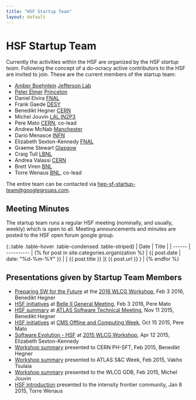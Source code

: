 ```yaml
---
title: "HSF Startup Team"
layout: default
---
```


# HSF Startup Team

Currently the activities within the HSF are organized by the *HSF startup team*. Following the concept of a do-ocracy active contributors to the HSF are invited to join. These are the current members of the startup team:

 * [Amber Boehnlein](https://www.jlab.org/div_dept/directorate/directors/ABoehnlein.html) [Jefferson Lab](https://www.jlab.org/)
 * [Peter Elmer](http://www.princeton.edu/physics/people/display_person.xml?netid=gelmer) [Princeton](https://www.princeton.edu/physics/)
 * Daniel Elvira [FNAL](http://www.fnal.gov)
 * Frank Gaede [DESY](http://www.desy.de)
 * Benedikt Hegner [CERN](http://cern.ch)
 * Michel Jouvin [LAL,IN2P3](http://www.lal.in2p3.fr)
 * Pere Mato [CERN](http://cern.ch), co-lead
 * Andrew McNab [Manchester](http://www.hep.manchester.ac.uk)
 * Dario Menasce [INFN](http://www.mi.infn.it)
 * Elizabeth Sexton-Kennedy [FNAL](http://www.fnal.gov)
 * Graeme Stewart [Glasgow](http://www.gla.ac.uk/schools/physics/research/groups/particlephysicsexperiment/)
 * Craig Tull [LBNL](http://www.lbl.gov)
 * Andrea Valassi [CERN](http://cern.ch)
 * Brett Viren [BNL](https://www.bnl.gov)
 * Torre Wenaus [BNL](https://www.bnl.gov), co-lead

The entire team can be contacted via <hep-sf-startup-team@googlegroups.com>.

## Meeting Minutes

The startup team runs a regular HSF meeting (nominally, and usually, weekly) which is open to all. Meeting announcements and minutes are posted to the HSF open forum google group.

{:.table .table-hover .table-condensed .table-striped}
| Date   | Title      |
| ------ | ---------- |
{% for post in site.categories.organization %} | {{ post.date | date: "%d-%m-%Y" }} | [ {{ post.title }} ]( {{ post.url }} ) |
{% endfor %}

## Presentations given by Startup Team Members

 * [Preparing SW for the Future](https://indico.cern.ch/event/433164/contribution/21/attachments/1221971/1786949/WLCGworkshop2016SW2.pdf) at the [2016 WLCG Workshop](https://indico.cern.ch/event/433164/), Feb 3 2016, Benedikt Hegner
 * [HSF initiatives](https://kds.kek.jp/indico/event/20387/session/31/contribution/175/material/slides/0.pdf) at [Belle II General Meeting](https://kds.kek.jp/indico/event/20387/), Feb 3 2016, Pere Mato
 * [HSF summary](https://indico.cern.ch/event/395887/session/5/contribution/12/attachments/1185905/1719290/HSF_111115.pdf) at [ATLAS Software Technical Meeting](https://indico.cern.ch/event/395887/other-view?view=standard), Nov 11 2015, Benedikt Hegner
 * [HSF initiatives](https://indico.cern.ch/event/454984/contribution/3/attachments/1171114/1690747/HEP_Software_Foundation_HSF__CMS_Meeting_20151015.pdf) at [CMS Offline and Computing Week](https://indico.cern.ch/event/454984/), Oct 15 2015, Pere Mato
 * [Software Evolution - HSF](https://indico.cern.ch/event/345619/session/1/contribution/13/attachments/681171/935779/WLCG_HSF.pdf) at [2015 WLCG Workshop](https://indico.cern.ch/event/345619/), Apr 12 2015, Elizabeth Sexton-Kennedy
 * [Workshop summary](/assets/Benedikt%20Hegner%20HSFSummary.pdf) presented to CERN PH-SFT, Feb 2015, Benedikt Hegner
 * [Workshop summary](/assets/HSF-Summary-Vakho-Tsulaia-ATLAS.pdf) presented to ATLAS S&C Week, Feb 2015, Vakho Tsulaia
 * [Workshop summary](/assets/HSF-SLAC-workshop-summary-GDB-Feb.pdf) presented to the WLCG GDB, Feb 2015, Michel Jouvin
 * [HSF introduction](/assets/HSF-intro-intensity-20150108.pdf) presented to the intensity frontier community, Jan 8 2015, Torre Wenaus

